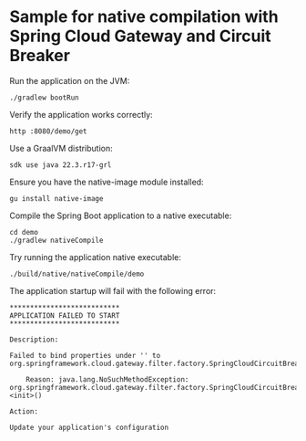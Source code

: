 # Sample for native compilation with Spring Cloud Gateway and Circuit Breaker

Run the application on the JVM:

```shell
./gradlew bootRun
```

Verify the application works correctly:

```shell
http :8080/demo/get
```

Use a GraalVM distribution:

```shell
sdk use java 22.3.r17-grl
```

Ensure you have the native-image module installed:

```shell
gu install native-image
```

Compile the Spring Boot application to a native executable:

```shell
cd demo
./gradlew nativeCompile
```

Try running the application native executable:

```shell
./build/native/nativeCompile/demo
```

The application startup will fail with the following error:

```shell
***************************
APPLICATION FAILED TO START
***************************

Description:

Failed to bind properties under '' to org.springframework.cloud.gateway.filter.factory.SpringCloudCircuitBreakerFilterFactory$Config:

    Reason: java.lang.NoSuchMethodException: org.springframework.cloud.gateway.filter.factory.SpringCloudCircuitBreakerFilterFactory$Config.<init>()

Action:

Update your application's configuration
```
